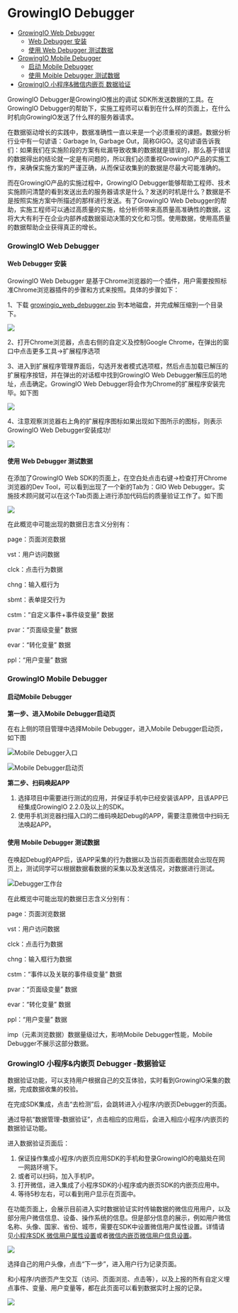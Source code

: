 # GrowingIO Debugger

* [GrowingIO Web Debugger](./#growingio-web-debugger)
  * [Web Debugger 安装](./#web-debugger-an-zhuang)
  * [使用 Web Debugger 测试数据](./#shi-yong-web-debugger-ce-shi-shu-ju)
* [GrowingIO Mobile Debugger](./#growingio-mobile-debugger)
  * [启动 Mobile Debugger](./#qi-dong-mobile-debugger)
  * [使用 Moible Debugger 测试数据](./#shi-yong-mobile-debugger-ce-shi-shu-ju)
* [GrowingIO 小程序&微信内嵌页 数据验证](./#growingio-minidebugger)

GrowingIO Debugger是GrowingIO推出的调试 SDK所发送数据的工具。在GrowingIO Debugger的帮助下，实施工程师可以看到在什么样的页面上，在什么时机向GrowingIO发送了什么样的服务器请求。

在数据驱动增长的实践中，数据准确性一直以来是一个必须重视的课题。数据分析行业中有一句谚语：Garbage In, Garbage Out，简称GIGO。这句谚语告诉我们：如果我们在实施阶段的方案有纰漏导致收集的数据就是错误的，那么基于错误的数据得出的结论就一定是有问题的，所以我们必须重视GrowingIO产品的实施工作，来确保实施方案的严谨正确，从而保证收集到的数据是尽最大可能准确的。

而在GrowingIO产品的实施过程中，GrowingIO Debugger能够帮助工程师、技术实施顾问清楚的看到发送出去的服务器请求是什么？发送的时机是什么？数据是不是按照实施方案中所描述的那样进行发送。有了GrowingIO Web Debugger的帮助，实施工程师可以通过高质量的实施，给分析师带来高质量高准确性的数据，这将大大有利于在企业内部养成数据驱动决策的文化和习惯。使用数据，使用高质量的数据帮助企业获得真正的增长。

### GrowingIO Web Debugger

####  Web Debugger 安装

GrowingIO Web Debugger 是基于Chrome浏览器的一个插件，用户需要按照标准Chrome浏览器插件的步骤和方式来按照。具体的步骤如下：

1、下载 [growingio\_web\_debugger.zip](http://assets.growingio.com/growingio_web_debugger.zip) 到本地磁盘，并完成解压缩到一个目录下。

![](https://docs.growingio.com/.gitbook/assets/webdebuggerinstall2.png)

2、打开Chrome浏览器，点击右侧的自定义及控制Google Chrome，在弹出的窗口中点击更多工具-&gt;扩展程序选项

3、进入到扩展程序管理界面后，勾选开发者模式选项框，然后点击加载已解压的扩展程序按钮，并在弹出的对话框中找到GrowingIO Web Debugger解压后的地址，点击确定。GrowingIO Web Debugger将会作为Chrome的扩展程序安装完毕。如下图

![](https://docs.growingio.com/.gitbook/assets/webdebuggerinstall3.png)

4、注意观察浏览器右上角的扩展程序图标如果出现如下图所示的图标，则表示GrowingIO Web Debugger安装成功!

![](https://docs.growingio.com/.gitbook/assets/image%20%283%29.png)

#### 使用 Web Debugger 测试数据

在添加了GrowingIO Web SDK的页面上，在空白处点击右键-&gt;检查打开Chrome浏览器的Dev Tool，可以看到出现了一个新的Tab为：GIO Web Debugger。实施技术顾问就可以在这个Tab页面上进行添加代码后的质量验证工作了。如下图

![](https://docs.growingio.com/.gitbook/assets/webdebuggerinstall5.png)

在此概览中可能出现的数据日志含义分别有：

page：页面浏览数据

vst：用户访问数据

clck：点击行为数据

chng：输入框行为

sbmt：表单提交行为

cstm：“自定义事件+事件级变量” 数据

pvar：“页面级变量” 数据

evar：“转化变量” 数据

ppl：“用户变量” 数据



### GrowingIO Mobile Debugger

#### 启动Mobile Debugger

**第一步、进入Mobile Debugger启动页**

在右上侧的项目管理中选择Mobile Debugger，进入Mobile Debugger启动页，如下图

![Mobile Debugger&#x5165;&#x53E3;](https://docs.growingio.com/.gitbook/assets/image%20%289%29.png)

![Mobile Debugger&#x542F;&#x52A8;&#x9875;](https://docs.growingio.com/.gitbook/assets/image%20%286%29.png)

**第二步、扫码唤起APP**

1. 选择项目中需要进行测试的应用，并保证手机中已经安装该APP，且该APP已经集成GrowingIO 2.2.0及以上的SDK。
2. 使用手机浏览器扫描入口的二维码唤起Debug的APP，需要注意微信中扫码无法唤起APP。

#### 使用 Mobile Debugger 测试数据

在唤起Debug的APP后，该APP采集的行为数据以及当前页面截图就会出现在网页上，测试同学可以根据数据看数据的采集以及发送情况，对数据进行测试。

![Debugger&#x5DE5;&#x4F5C;&#x53F0;](https://docs.growingio.com/.gitbook/assets/image%20%285%29.png)

在此概览中可能出现的数据日志含义分别有：

page：页面浏览数据

vst：用户访问数据

clck：点击行为数据

chng：输入框行为数据

cstm：“事件以及关联的事件级变量” 数据

pvar：“页面级变量” 数据

evar：“转化变量” 数据

ppl：“用户变量” 数据

imp（元素浏览数据）数据量级过大，影响Mobile Debugger性能，Mobile Debugger不展示这部分数据。

### GrowingIO 小程序&内嵌页 Debugger -数据验证 <a id="growingio-minidebugger"></a>

数据验证功能，可以支持用户根据自己的交互体验，实时看到GrowingIO采集的数据，完成数据收集的校验。

在完成SDK集成，点击“去检测”后，会跳转进入小程序/内嵌页Debugger的页面。

通过导航“数据管理-数据验证”，点击相应的应用后，会进入相应小程序/内嵌页的数据验证功能。

进入数据验证页面后：

1. 保证操作集成小程序/内嵌页应用SDK的手机和登录GrowingIO的电脑处在同一网路环境下。
2. 或者可以扫码，加入手机IP。
3. 打开微信，进入集成了小程序SDK的小程序或内嵌页SDK的内嵌页应用中。
4. 等待5秒左右，可以看到用户显示在页面中。

在功能页面上，会展示目前进入实时数据验证实时传输数据的微信应用用户，以及部分用户微信信息、设备、操作系统的信息。但是部分信息的展示，例如用户微信名称、头像、国家、省份、城市，需要在SDK中设置微信用户属性设置。详情请见[小程序SDK 微信用户属性设置](../wei-xin-xiao-cheng-xu-sdk/mina-sdk/#sdk-wei-xin-yong-hu-shu-xing-she-zhi)或者[微信内嵌页微信用户信息设置](../wei-xin-nei-qian-ye-sdk.md#she-zhi-wei-xin-yong-hu-xin-xi)。

![](../../.gitbook/assets/fanfan1.png)

选择自己的用户头像，点击“下一步”，进入用户行为记录页面。

和小程序/内嵌页产生交互（访问、页面浏览、点击等），以及上报的所有自定义埋点事件、变量、用户变量等，都在此页面可以看到数据实时上报的记录。

![](../../.gitbook/assets/2018-07-10-23.04.19.gif)

